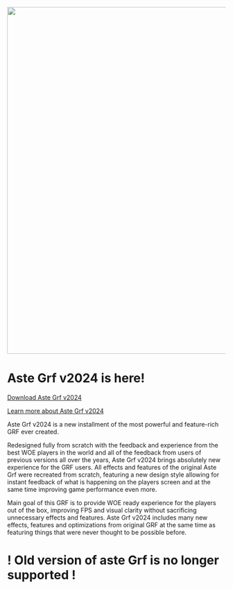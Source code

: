 
<p align="center">
  <img width="800px" src="https://cdn.discordapp.com/attachments/597435089449779212/1220967033999589446/astegrf2024-poster.png?ex=6610dd29&is=65fe6829&hm=ce531225a510058f7f4e67653ef8a1a2d19b37c132ec754874bc5d0faf21718b&">
</p>

# Aste Grf v2024 is here!

[Download Aste Grf v2024](https://asteanya.gumroad.com/l/astegrf2024)

[Learn more about Aste Grf v2024](https://discord.gg/S6JjKW7Rpn)

Aste Grf v2024 is a new installment of the most powerful and feature-rich GRF ever created.

Redesigned fully from scratch with the feedback and experience from the best WOE players in the world and all of the feedback from users of previous versions all over the years, Aste Grf v2024 brings absolutely new experience for the GRF users. All effects and features of the original Aste Grf were recreated from scratch, featuring a new design style allowing for instant feedback of what is happening on the players screen and at the same time improving game performance even more.

Main goal of this GRF is to provide WOE ready experience for the players out of the box, improving FPS and visual clarity without sacrificing unnecessary effects and features.
Aste Grf v2024 includes many new effects, features and optimizations from original GRF at the same time as featuring things that were never thought to be possible before.

# ! Old version of aste Grf is no longer supported !
